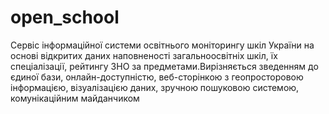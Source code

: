 # open_school
Сервіс інформаційної системи освітнього моніторингу шкіл України на основі відкритих даних наповненості загальноосвітніх шкіл, їх спеціалізації, рейтингу ЗНО за предметами.Вирізняється зведенням до єдиної бази, онлайн-доступністю, веб-сторінкою з геопросторовою інформацією, візуалізацією даних, зручною пошуковою системою, комунікаційним майданчиком
